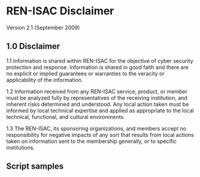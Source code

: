 # REN-ISAC Disclaimer
Version 2.1 (September 2009)
## 1.0 Disclaimer
1.1 Information is shared within REN-ISAC for the objective of cyber security protection and
response. Information is shared in good faith and there are no explicit or implied guarantees or
warranties to the veracity or applicability of the information.

1.2 Information received from any REN-ISAC service, product, or member must be analyzed fully by
representatives of the receiving institution, and inherent risks determined and understood. Any local
action taken must be informed by local technical expertise and applied as appropriate to the local
technical, functional, and cultural environments.

1.3 The REN-ISAC, its sponsoring organizations, and members accept no responsibility for negative
impacts of any sort that results from local actions taken on information sent to the membership
generally, or to specific institutions.


## Script samples